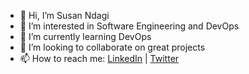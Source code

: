 - 👋 Hi, I’m Susan Ndagi
- 👀 I’m interested in Software Engineering and DevOps
- 🌱 I’m currently learning DevOps
- 💞️ I’m looking to collaborate on great projects
- 📫 How to reach me: [LinkedIn](https://www.linkedin.com/in/susanndagi) | [Twitter](https://twitter.com/ndagi_susan)

<!---
ndagisusan/ndagisusan is a ✨ special ✨ repository because its `README.md` (this file) appears on your GitHub profile.
You can click the Preview link to take a look at your changes.
--->
